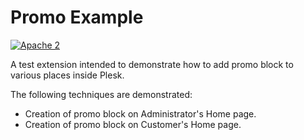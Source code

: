 # Promo Example

[![Apache 2](http://img.shields.io/badge/license-Apache%202-blue.svg)](http://www.apache.org/licenses/LICENSE-2.0)

A test extension intended to demonstrate how to add promo block to various places inside Plesk.

The following techniques are demonstrated:
* Creation of promo block on Administrator's Home page.
* Creation of promo block on Customer's Home page.
